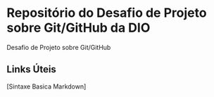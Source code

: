 # Repositório do Desafio de Projeto sobre Git/GitHub da DIO
Desafio de Projeto sobre Git/GitHub
## Links Úteis 
[Sintaxe Basica Markdown]

